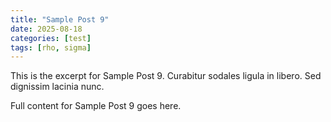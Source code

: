 ```yaml
---
title: "Sample Post 9"
date: 2025-08-18
categories: [test]
tags: [rho, sigma]
---
```

This is the excerpt for Sample Post 9. Curabitur sodales ligula in libero. Sed dignissim lacinia nunc.

Full content for Sample Post 9 goes here.
